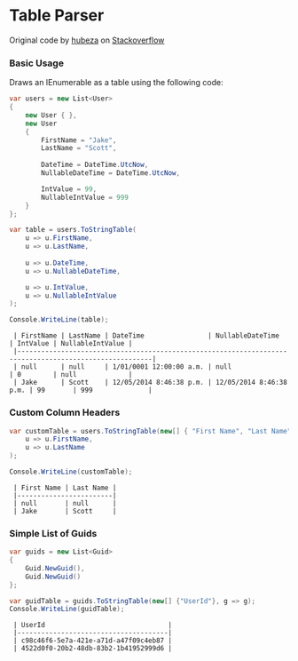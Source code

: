 # Table Parser

Original code by [hubeza][0] on [Stackoverflow][1]

### Basic Usage
Draws an IEnumerable<T> as a table using the following code:

````csharp
var users = new List<User>
{
    new User { },
    new User
    {
        FirstName = "Jake",
        LastName = "Scott",
                    
        DateTime = DateTime.UtcNow,
        NullableDateTime = DateTime.UtcNow,

        IntValue = 99,
        NullableIntValue = 999
    }
};

var table = users.ToStringTable(
    u => u.FirstName, 
    u => u.LastName,
                
    u => u.DateTime,
    u => u.NullableDateTime,

    u => u.IntValue,
    u => u.NullableIntValue
);

Console.WriteLine(table);
````

````
 | FirstName | LastName | DateTime                | NullableDateTime        | IntValue | NullableIntValue | 
 |--------------------------------------------------------------------------------------------------------| 
 | null      | null     | 1/01/0001 12:00:00 a.m. | null                    | 0        | null             | 
 | Jake      | Scott    | 12/05/2014 8:46:38 p.m. | 12/05/2014 8:46:38 p.m. | 99       | 999              | 
````

### Custom Column Headers

````csharp
var customTable = users.ToStringTable(new[] { "First Name", "Last Name" },
    u => u.FirstName,
    u => u.LastName
);

Console.WriteLine(customTable);
````

````
 | First Name | Last Name | 
 |------------------------| 
 | null       | null      | 
 | Jake       | Scott     | 
````
### Simple List of Guids

````csharp
var guids = new List<Guid>
{
    Guid.NewGuid(), 
    Guid.NewGuid()
};

var guidTable = guids.ToStringTable(new[] {"UserId"}, g => g);
Console.WriteLine(guidTable);
````

````
 | UserId                               | 
 |--------------------------------------| 
 | c98c46f6-5e7a-421e-a71d-a47f09c4eb87 | 
 | 4522d0f0-20b2-48db-83b2-1b41952999d6 | 
```` 

[0]:http://stackoverflow.com/users/133665/hubeza
[1]:http://stackoverflow.com/a/19353995/52360


